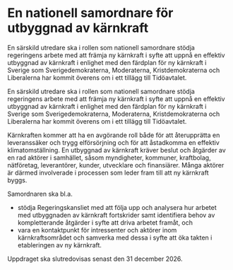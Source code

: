 # En nationell samordnare för utbyggnad av kärnkraft

En särskild utredare ska i rollen som nationell samordnare stödja regeringens arbete med att främja ny kärnkraft i syfte att uppnå en effektiv utbyggnad av kärnkraft i enlighet med den färdplan för ny kärnkraft i Sverige som Sverigedemokraterna, Moderaterna, Kristdemokraterna och Liberalerna har kommit överens om i ett tillägg till Tidöavtalet.

En särskild utredare ska i rollen som nationell samordnare stödja regeringens arbete med att främja ny kärnkraft i syfte att uppnå en effektiv utbyggnad av kärnkraft i enlighet med den färdplan för ny kärnkraft i Sverige som Sverigedemokraterna, Moderaterna, Kristdemokraterna och Liberalerna har kommit överens om i ett tillägg till Tidöavtalet.

Kärnkraften kommer att ha en avgörande roll både för att återupprätta en leveranssäker och trygg elförsörjning och för att åstadkomma en effektiv klimatomställning. En utbyggnad av kärnkraft kräver beslut och åtgärder av en rad aktörer i samhället, såsom myndigheter, kommuner, kraftbolag, nätföretag, leverantörer, kunder, utvecklare och finansiärer. Många aktörer är därmed involverade i processen som leder fram till att ny kärnkraft byggs.

Samordnaren ska bl.a.

* stödja Regeringskansliet med att följa upp och analysera hur arbetet med utbyggnaden av kärnkraft fortskrider samt identifiera behov av kompletterande åtgärder i syfte att driva arbetet framåt, och
* vara en kontaktpunkt för intressenter och aktörer inom kärnkraftsområdet och samverka med dessa i syfte att öka takten i etableringen av ny kärnkraft.

Uppdraget ska slutredovisas senast den 31 december 2026.
